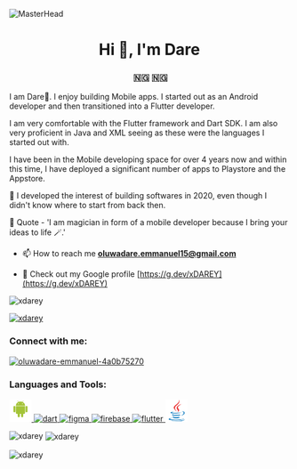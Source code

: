 ![MasterHead](https://1.bp.blogspot.com/-7A4WynwLsMw/XbBpCXG8fHI/AAAAAAAAMt4/uOa1bpLskYgrwGbllhSu2SDj_Mig8SXJQCLcBGAsYHQ/s1600/2000_600px.gif)
<h1 align="center">Hi 👋, I'm Dare</h1>
<h3 align="center">  🇳🇬 🇳🇬 </h3>


I am Dare👋. I enjoy building Mobile apps. I started out as an Android developer and then transitioned into a Flutter developer.

I am very comfortable with the Flutter framework and Dart SDK. I am also very proficient in Java and XML seeing as these were the languages I started out with.

I have been in the Mobile developing space for over 4 years now and within this time, I have deployed a significant number of apps to Playstore and the Appstore.

🌱 I developed the interest of building softwares in 2020, even though I didn't know where to start from back then.

👯 Quote - 'I am magician in form of a mobile developer because I bring your ideas to life 🪄.'

- 📫 How to reach me **oluwadare.emmanuel15@gmail.com**

- 📄 Check out my Google profile [https://g.dev/xDAREY](https://g.dev/xDAREY)


<p align="left"> <img src="https://komarev.com/ghpvc/?username=xdarey&label=Profile%20views&color=0e75b6&style=flat" alt="xdarey" /> </p>

<p align="left"> <a href="https://github.com/ryo-ma/github-profile-trophy"><img src="https://github-profile-trophy.vercel.app/?username=xdarey" alt="xdarey" /></a> </p>



<h3 align="left">Connect with me:</h3>

<p align="left">
<a href="https://linkedin.com/in/oluwadare-emmanuel-4a0b75270" target="blank"><img align="center" src="https://raw.githubusercontent.com/rahuldkjain/github-profile-readme-generator/master/src/images/icons/Social/linked-in-alt.svg" alt="oluwadare-emmanuel-4a0b75270" height="30" width="40" /></a>
</p>

<h3 align="left">Languages and Tools:</h3>

<p align="left"> <a href="https://developer.android.com" target="_blank" rel="noreferrer"> <img src="https://raw.githubusercontent.com/devicons/devicon/master/icons/android/android-original-wordmark.svg" alt="android" width="40" height="40"/> </a> <a href="https://dart.dev" target="_blank" rel="noreferrer"> <img src="https://www.vectorlogo.zone/logos/dartlang/dartlang-icon.svg" alt="dart" width="40" height="40"/> </a> <a href="https://www.figma.com/" target="_blank" rel="noreferrer"> <img src="https://www.vectorlogo.zone/logos/figma/figma-icon.svg" alt="figma" width="40" height="40"/> </a> <a href="https://firebase.google.com/" target="_blank" rel="noreferrer"> <img src="https://www.vectorlogo.zone/logos/firebase/firebase-icon.svg" alt="firebase" width="40" height="40"/> </a> <a href="https://flutter.dev" target="_blank" rel="noreferrer"> <img src="https://www.vectorlogo.zone/logos/flutterio/flutterio-icon.svg" alt="flutter" width="40" height="40"/> </a> <a href="https://www.java.com" target="_blank" rel="noreferrer"> <img src="https://raw.githubusercontent.com/devicons/devicon/master/icons/java/java-original.svg" alt="java" width="40" height="40"/> </a> </p>

<p><img align="left" src="https://github-readme-stats.vercel.app/api/top-langs?username=xdarey&show_icons=true&locale=en&layout=compact" alt="xdarey" /></p>

<p>&nbsp;<img align="center" src="https://github-readme-stats.vercel.app/api?username=xdarey&show_icons=true&locale=en" alt="xdarey" /></p>

<p><img align="center" src="https://github-readme-streak-stats.herokuapp.com/?user=xdarey&" alt="xdarey" /></p>
